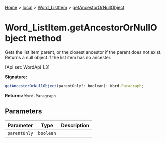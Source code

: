 [Home](./index) &gt; [local](local.md) &gt; [Word\_ListItem](local.word_listitem.md) &gt; [getAncestorOrNullObject](local.word_listitem.getancestorornullobject.md)

# Word\_ListItem.getAncestorOrNullObject method

Gets the list item parent, or the closest ancestor if the parent does not exist. Returns a null object if the list item has no ancester. 

 \[Api set: WordApi 1.3\]

**Signature:**
```javascript
getAncestorOrNullObject(parentOnly?: boolean): Word.Paragraph;
```
**Returns:** `Word.Paragraph`

## Parameters

|  Parameter | Type | Description |
|  --- | --- | --- |
|  `parentOnly` | `boolean` |  |

